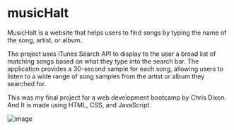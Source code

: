# musicHalt
MusicHalt is a website that helps users to find songs by typing the name of the song, artist, or album.

The project uses iTunes Search API to display to the user a broad list of matching songs based on what they type into the search bar. The application provides a 30-second sample for each song, allowing users to listen to a wide range of song samples from the artist or album they searched for.

This was my final project for a web development bootcamp by Chris Dixon. And It is made using HTML, CSS, and JavaScript.

![image](https://user-images.githubusercontent.com/125779604/221169818-12b831a8-4818-42fc-a576-d19505eb2cce.png)

